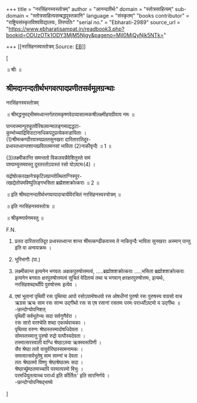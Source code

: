 +++
title = "नरसिंहनस्वस्तोत्रम्"
author = "आनन्दतीर्थः"
domain = "स्तोत्रसाहित्यम्"
sub-domain = "स्तोत्रसाहित्यसम्बद्धपुस्तकानि"
language = "संस्कृतम्"
"books contributor" = "राष्ट्रियसंस्कृतविश्वविद्यालयः, तिरुपतिः"
"serial no." = "Ebharati-2989"
source_url = "https://www.ebharatisampat.in/readbook3.php?bookid=ODUzOTk1ODY3MjM5Njgy&pageno=MjI0MjQyNjk5NTk="

+++
[[नरसिंहनस्वस्तोत्रम्	Source: [EB](https://www.ebharatisampat.in/readbook3.php?bookid=ODUzOTk1ODY3MjM5Njgy&pageno=MjI0MjQyNjk5NTk=)]]

\[



  ॥ श्रीः ॥

 श्रीमदानन्दतीर्थभगवत्पादप्रणीतसर्वमूलग्रन्थाः  
 ---------------------------

  नरसिंहनस्वस्तोत्रम्

॥ श्रीमद्धनुमद्भीममध्वान्तर्गतरामकृष्णवेदव्यासात्मकश्रीलक्ष्मीहयग्रीवाय नमः ॥

 पान्त्वस्मान्पुरुहूतवैरिबलवन्मातङ्गमाद्यद्धटा-  
 कुम्भोच्चाद्रिविपाटानाधिकपटुप्रत्येकवज्रायिताः ।  
 (1)श्रीमत्कण्ठीरवास्यप्रततसुनखरा दारितारातिदूर-  
 प्रध्वस्तध्वान्तशान्तप्रविततमनसां भाविता (2)नाकीवृन्दैः ॥ 1 ॥

 (3)लक्ष्मीकान्ति समन्ततो विकलयन्नैवेशितुस्ते समं  
 पश्याम्युत्तमवस्तु दूरतरतोऽपास्तं रसो योऽष्टमः(4) ।

 यद्रोषोत्करदक्षनेत्रकृटिलप्रान्तोत्थिताग्निस्पुर-  
 त्खद्येतोपमविष्पुलिङ्गभसिता ब्रह्मेशशक्रोत्कराः ॥ 2 ॥

 ॥ इति श्रीमदानन्दतीर्थभगवत्पादाचार्यविरचितं नरसिंहनस्वस्त्रोत्रम् ॥

  ॥ इति नरसिंहनस्वस्तोत्रः ॥

  ॥ श्रीकृष्णार्पणमस्तु ॥


F.N.

1. प्रतत दारितारातिदूर प्रध्वस्तध्वान्त शान्त श्रीमत्कण्ढीकवास्य ते नाकिवृन्दैः भाविता सुनखराः अस्मान् पान्तु इति वा अन्वयक्रमः ।

2. भूरिभागौः (पा.)

3. लक्ष्मीकान्त इत्यनेन भगवतः अक्षकपुरुषोत्तमत्वं, .....ब्रह्मोशशक्रोत्कराः .....भसिता ब्रह्मोशशक्रोत्कराः इत्यनेन बगवतः क्षरपुरुषोत्तमत्वं सूचितं वेदितव्यं तथा च भगवान् क्षरक्षरपुरुषोत्तमः, इत्यर्थः, नरसिंहशब्दार्थोपि पुरुषोत्तमः इत्येव ।

4. एषां भूतानां पृथिवी रसः पृथिव्या आपो रसोऽपामोषधयो रस ओषधीनां पुरुषो रसः पुरुषस्य वाग्रसो वाच ऋग्रस ऋचः साम रसः सान्म उद्गीथो रसः स एष रसानां रसतमः परमः परार्ध्योऽष्टमो य उद्गीथः ॥  
    -छान्दोग्योपनिशत्  
 पृथिवी सर्वभूतेभ्यः सदा सर्वगुणैर्वरा ।  
 रसः सारो वरश्चेति शब्दा एकार्थवाचकाः ।  
 पृथिव्या वरुणः श्रेष्ठस्तस्मादोषधिदेवता ।  
 सोमस्तस्मात्तु पुरुषो रुद्रो यत्पौस्यदेवता ।  
 तस्मात्सरस्वाती वाग्धि श्रेष्ठाऽस्या ऋक्स्वरूपिणी ।  
 सैव श्रेष्ठा ततो वायुर्वरिष्ठस्सामनामकः ।  
 समत्वात्सर्वभूतेषु साम साम्नां च देवता ।  
 ततः श्रेष्ठतमो विष्णुः श्रेष्ठश्रेष्ठतमः सदा ।  
 श्रेष्ठाच्छ्रेष्ठतमाच्चापि परमात्परमो विभुः ।  
 परमर्धियुतत्वाच्च परार्ध्य इति कीर्तितः' इति सारनिर्णये ।  
    -छान्दोग्योपनिषद्भाष्ये  
 


\]
